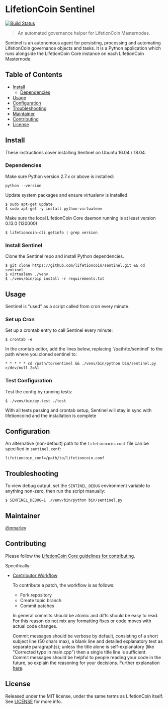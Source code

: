 # LifetionCoin Sentinel

[![Build Status](https://travis-ci.org/lifetioncoin/sentinel.svg?branch=master)](https://travis-ci.org/lifetioncoin/sentinel)

> An automated governance helper for LifetionCoin Masternodes.

Sentinel is an autonomous agent for persisting, processing and automating LifetionCoin governance objects and tasks. It is a Python application which runs alongside the LifetionCoin Core instance on each LifetionCoin Masternode.

## Table of Contents
- [Install](#install)
  - [Dependencies](#dependencies)
- [Usage](#usage)
- [Configuration](#configuration)
- [Troubleshooting](#troubleshooting)
- [Maintainer](#maintainer)
- [Contributing](#contributing)
- [License](#license)

## Install

These instructions cover installing Sentinel on Ubuntu 16.04 / 18.04.

### Dependencies

Make sure Python version 2.7.x or above is installed:

    python --version

Update system packages and ensure virtualenv is installed:

    $ sudo apt-get update
    $ sudo apt-get -y install python-virtualenv

Make sure the local LifetionCoin Core daemon running is at least version 0.13.0 (130000)

    $ lifetioncoin-cli getinfo | grep version

### Install Sentinel

Clone the Sentinel repo and install Python dependencies.

    $ git clone https://github.com/lifetioncoin/sentinel.git && cd sentinel
    $ virtualenv ./venv
    $ ./venv/bin/pip install -r requirements.txt

## Usage

Sentinel is "used" as a script called from cron every minute.

### Set up Cron

Set up a crontab entry to call Sentinel every minute:

    $ crontab -e

In the crontab editor, add the lines below, replacing '/path/to/sentinel' to the path where you cloned sentinel to:

    * * * * * cd /path/to/sentinel && ./venv/bin/python bin/sentinel.py >/dev/null 2>&1

### Test Configuration

Test the config by running tests:

    $ ./venv/bin/py.test ./test

With all tests passing and crontab setup, Sentinel will stay in sync with lifetioncoind and the installation is complete

## Configuration

An alternative (non-default) path to the `lifetioncoin.conf` file can be specified in `sentinel.conf`:

    lifetioncoin_conf=/path/to/lifetioncoin.conf

## Troubleshooting

To view debug output, set the `SENTINEL_DEBUG` environment variable to anything non-zero, then run the script manually:

    $ SENTINEL_DEBUG=1 ./venv/bin/python bin/sentinel.py

## Maintainer

[@nmarley](https://github.com/nmarley)

## Contributing

Please follow the [LifetionCoin Core guidelines for contributing](https://github.com/lifetioncoin/lifetioncoin/blob/master/CONTRIBUTING.md).

Specifically:

* [Contributor Workflow](https://github.com/lifetioncoin/lifetioncoin/blob/master/CONTRIBUTING.md#contributor-workflow)

    To contribute a patch, the workflow is as follows:

    * Fork repository
    * Create topic branch
    * Commit patches

    In general commits should be atomic and diffs should be easy to read. For this reason do not mix any formatting fixes or code moves with actual code changes.

    Commit messages should be verbose by default, consisting of a short subject line (50 chars max), a blank line and detailed explanatory text as separate paragraph(s); unless the title alone is self-explanatory (like "Corrected typo in main.cpp") then a single title line is sufficient. Commit messages should be helpful to people reading your code in the future, so explain the reasoning for your decisions. Further explanation [here](http://chris.beams.io/posts/git-commit/).

## License

Released under the MIT license, under the same terms as LifetionCoin itself. See [LICENSE](LICENSE) for more info.
